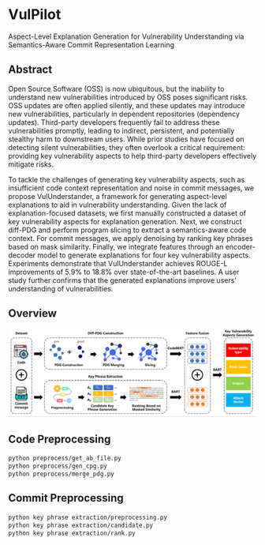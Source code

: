 # VulPilot
Aspect-Level Explanation Generation for Vulnerability Understanding via Semantics-Aware Commit Representation Learning
## Abstract
Open Source Software (OSS) is now ubiquitous, but the inability to understand new vulnerabilities introduced by OSS poses significant risks. OSS updates are often applied silently, and these updates may introduce new vulnerabilities, particularly in dependent repositories (dependency updates). Third-party developers frequently fail to address these vulnerabilities promptly, leading to indirect, persistent, and potentially stealthy harm to downstream users. While prior studies have focused on detecting silent vulnerabilities, they often overlook a critical requirement: providing key vulnerability aspects to help third-party developers effectively mitigate risks.

To tackle the challenges of generating key vulnerability aspects, such as insufficient code context representation and noise in commit messages, we propose VulUnderstander, a framework for generating aspect-level explanations to aid in vulnerability understanding. Given the lack of explanation-focused datasets, we first manually constructed a dataset of key vulnerability aspects for explanation generation. Next, we construct diff-PDG and perform program slicing to extract a semantics-aware code context. For commit messages, we apply denoising by ranking key phrases based on mask similarity. Finally, we integrate features through an encoder-decoder model to generate explanations for four key vulnerability aspects. Experiments demonstrate that VulUnderstander achieves ROUGE-L improvements of 5.9% to 18.8% over state-of-the-art baselines. A user study further confirms that the generated explanations improve users' understanding of vulnerabilities.
## Overview
![图片描述](images/overview.png)
## Code Preprocessing
```
python preprocess/get_ab_file.py
python preprocess/gen_cpg.py
python preprocess/merge_pdg.py
```
## Commit Preprocessing
```
python key phrase extraction/preprocessing.py
python key phrase extraction/candidate.py
python key phrase extraction/rank.py
```
